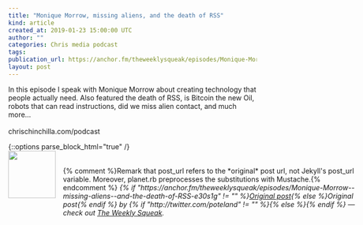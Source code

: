 ```yaml
---
title: "Monique Morrow, missing aliens, and the death of RSS"
kind: article
created_at: 2019-01-23 15:00:00 UTC
author: ""
categories: Chris media podcast
tags: 
publication_url: https://anchor.fm/theweeklysqueak/episodes/Monique-Morrow--missing-aliens--and-the-death-of-RSS-e30s1g
layout: post
---
```

<p>In this episode I speak with Monique Morrow about creating technology that people actually need. Also featured the death of RSS, is Bitcoin the new Oil, robots that can read instructions, did we miss alien contact, and much more…<br>
<br>
chrischinchilla.com/podcast</p>
{::options parse_block_html="true" /}
<div class="author">
   <img src="https://www.rss-specifications.com/rss-spec-rss.gif" style="width: 96px; height: 96;">
   <span style="position: absolute; padding: 32px 15px;">{% comment %}Remark that post_url refers to the *original* post url, not Jekyll's post_url variable. Moreover, planet.rb preprocesses the substitutions with Mustache.{% endcomment %}
      <i>{% if "https://anchor.fm/theweeklysqueak/episodes/Monique-Morrow--missing-aliens--and-the-death-of-RSS-e30s1g" != "" %}<a href="https://anchor.fm/theweeklysqueak/episodes/Monique-Morrow--missing-aliens--and-the-death-of-RSS-e30s1g">Original post</a>{% else %}Original post{% endif %} by {% if "http://twitter.com/poteland" != "" %}<a href="http://twitter.com/poteland"></a>{% else %}{% endif %} &mdash; check out <a href="https://anchor.fm/theweeklysqueak">The Weekly Squeak</a>.</i>
  </span>
</div>
